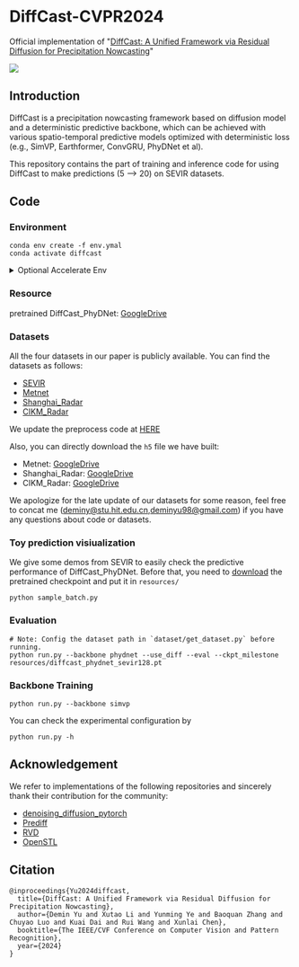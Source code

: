 # DiffCast-CVPR2024
Official implementation of "[DiffCast: A Unified Framework via Residual Diffusion for Precipitation Nowcasting](https://arxiv.org/abs/2312.06734)"

![](framework.png)

## Introduction

DiffCast is a precipitation nowcasting framework based on  diffusion model and a deterministic predictive backbone, which can be achieved with various spatio-temporal predictive models optimized with deterministic loss (e.g., SimVP, Earthformer, ConvGRU, PhyDNet et al).

This repository contains the part of training and inference code for using DiffCast to make predictions (5 --> 20) on SEVIR datasets. 

## Code

### Environment

```shell
conda env create -f env.ymal
conda activate diffcast
```
<details close>
<summary>Optional Accelerate Env</summary>

 We apply the `HuggingFace Accelerator` in our code to utilize multi-gpus. 
 One can config the accelerator env before runing code.

-  config the accelerate: `accelerate config`      
- apply accelerate to run code: `accelerate launch *.py`
</details>

### Resource

pretrained DiffCast_PhyDNet: [GoogleDrive](https://drive.google.com/file/d/1y8BvYz3U_awm1eAYqXBy6tgbMy8t40Xr/view?usp=sharing)

### Datasets
All the four datasets in our paper is publicly available.
You can find the datasets as follows:
- [SEVIR](https://nbviewer.org/github/MIT-AI-Accelerator/eie-sevir/blob/master/examples/SEVIR_Tutorial.ipynb)
- [Metnet](https://meteofrance.github.io/meteonet/english/data/rain-radar/)
- [Shanghai_Radar](https://dataverse.harvard.edu/dataset.xhtml?persistentId=doi:10.7910/DVN/2GKMQJ)
- [CIKM_Radar](https://tianchi.aliyun.com/dataset/1085)

We update the preprocess code at [HERE](https://github.com/DeminYu98/DiffCast/blob/main/datasets/preprocess.py)


Also, you can directly download the `h5` file we have built:
- Metnet: [GoogleDrive](https://drive.google.com/file/d/1wePwPVOLb-xE_jwDCOwCM-nKoenUY7ww/view?usp=drive_link)
- Shanghai_Radar: [GoogleDrive](https://drive.google.com/file/d/14JB4ElkZKHzqxIGKMFrbnY2P4zcae8RA/view?usp=drive_link)
- CIKM_Radar: [GoogleDrive](https://drive.google.com/file/d/1N3K17-2dnC49Qx9JLYfVG3_blrRV2_7k/view?usp=sharing)

We apologize for the late update of our datasets for some reason, feel free to concat me (deminy@stu.hit.edu.cn,deminyu98@gmail.com) if you have any questions about code or datasets.


### Toy prediction visiualization 
We give some demos from SEVIR to easily check the predictive performance of DiffCast_PhyDNet. Before that, you need to [download](https://drive.google.com/file/d/1y8BvYz3U_awm1eAYqXBy6tgbMy8t40Xr/view?usp=sharing) the pretrained checkpoint and put it in `resources/`
```shell
python sample_batch.py
```

### Evaluation
```shell
# Note: Config the dataset path in `dataset/get_dataset.py` before running.
python run.py --backbone phydnet --use_diff --eval --ckpt_milestone resources/diffcast_phydnet_sevir128.pt  
```
### Backbone Training
```shell
python run.py --backbone simvp
```
You can check the experimental configuration by
```shell
python run.py -h
```

## Acknowledgement

We refer to implementations of the following repositories and sincerely thank their contribution for the community:
- [denoising_diffusion_pytorch](https://github.com/lucidrains/denoising-diffusion-pytorch/tree/main/denoising_diffusion_pytorch)
- [Prediff](https://github.com/gaozhihan/PreDiff)
- [RVD](https://github.com/buggyyang/RVD)
- [OpenSTL](https://github.com/chengtan9907/OpenSTL/blob/OpenSTL-Lightning/README.md)

## Citation
```
@inproceedings{Yu2024diffcast,
  title={DiffCast: A Unified Framework via Residual Diffusion for Precipitation Nowcasting},
  author={Demin Yu and Xutao Li and Yunming Ye and Baoquan Zhang and Chuyao Luo and Kuai Dai and Rui Wang and Xunlai Chen},
  booktitle={The IEEE/CVF Conference on Computer Vision and Pattern Recognition},
  year={2024}
}
```
